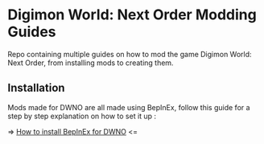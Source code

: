 # Digimon World: Next Order Modding Guides

 Repo containing multiple guides on how to mod the game Digimon World: Next Order, from installing mods to creating them.

 ## Installation

Mods made for DWNO are all made using BepInEx, follow this guide for a step by step explanation on how to set it up :

=> [How to install BepInEx for DWNO](Guides/HowToInstallBepInExForDWNO.md) <=